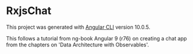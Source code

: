 # RxjsChat

This project was generated with [Angular CLI](https://github.com/angular/angular-cli) version 10.0.5.

This follows a tutorial from ng-book Angular 9 (r76) on creating a chat app from the chapters on 'Data Architecture with Observables'.
